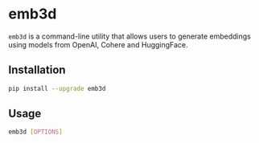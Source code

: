 # emb3d

`emb3d` is a command-line utility that allows users to generate embeddings using models from OpenAI, Cohere and HuggingFace.

## Installation

```sh
pip install --upgrade emb3d
```

## Usage

```bash
emb3d [OPTIONS]